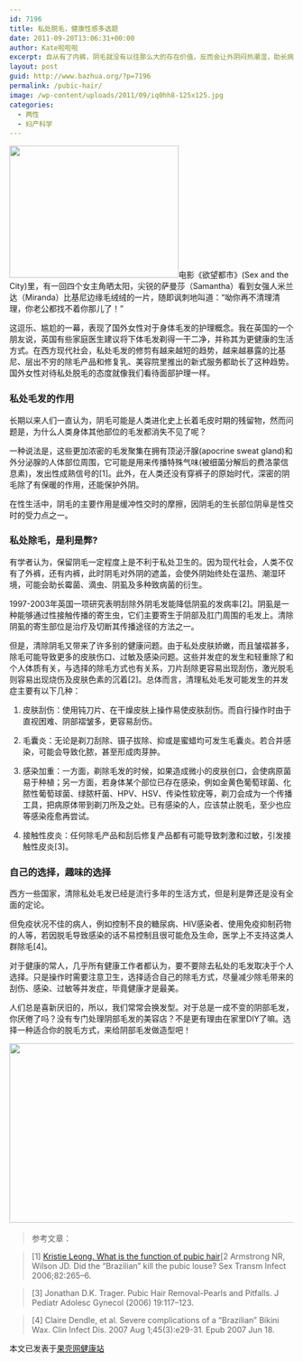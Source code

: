 ```yaml
---
id: 7196
title: 私处脱毛，健康性感多选题
date: 2011-09-20T13:06:31+00:00
author: Kate啦啦啦
excerpt: 自从有了内裤，阴毛就没有以往那么大的存在价值，反而会让外阴闷热潮湿，助长病菌。于是，为了清爽、性感和比基尼，私处脱毛已成潮流。私处脱毛还能降低阴虱的发病率，但同时也带来了皮肤感染等卫生问题。
layout: post
guid: http://www.bazhua.org/?p=7196
permalink: /pubic-hair/
image: /wp-content/uploads/2011/09/iq0hh8-125x125.jpg
categories:
  - 两性
  - 妇产科学
---
```

[<img class="alignleft size-medium wp-image-7198" title="iq0hh8" src="/wp-content/uploads/2011/09/iq0hh8-300x234.jpg" alt="" width="300" height="234" srcset="/wp-content/uploads/2011/09/iq0hh8-300x234.jpg 300w, /wp-content/uploads/2011/09/iq0hh8-150x117.jpg 150w, /wp-content/uploads/2011/09/iq0hh8.jpg 510w" sizes="(max-width: 300px) 100vw, 300px" />](/wp-content/uploads/2011/09/iq0hh8.jpg)电影《欲望都市》(Sex and the City)里，有一回四个女主角晒太阳，尖锐的萨曼莎（Samantha）看到女强人米兰达（Miranda）比基尼边缘毛绒绒的一片，随即讽刺地叫道：“呦你再不清理清理，你老公都找不着你那儿了！”

这逗乐、尴尬的一幕，表现了国外女性对于身体毛发的护理概念。我在英国的一个朋友说，英国有些家庭医生建议将下体毛发剃得一干二净，并称其为更健康的生活方式。在西方现代社会，私处毛发的修剪有越来越短的趋势，越来越暴露的比基尼、层出不穷的除毛产品和修复乳、美容院里推出的新式服务都助长了这种趋势。国外女性对待私处脱毛的态度就像我们看待面部护理一样。

### 私处毛发的作用

长期以来人们一直认为，阴毛可能是人类进化史上长着毛皮时期的残留物，然而问题是，为什么人类身体其他部位的毛发都消失不见了呢？

一种说法是，这些更加浓密的毛发聚集在拥有顶泌汗腺(apocrine sweat gland)和外分泌腺的人体部位周围，它可能是用来传播特殊气味(被细菌分解后的费洛蒙信息素)，发出性成熟信号的[1]。此外，在人类还没有穿裤子的原始时代，深密的阴毛除了有保暖的作用，还能保护外阴。

在性生活中，阴毛的主要作用是缓冲性交时的摩擦，因阴毛的生长部位阴阜是性交时的受力点之一。

### 私处除毛，是利是弊?

有学者认为，保留阴毛一定程度上是不利于私处卫生的。因为现代社会，人类不仅有了外裤，还有内裤，此时阴毛对外阴的遮盖，会使外阴始终处在温热、潮湿环境，可能会助长霉菌、滴虫、阴虱及多种致病菌的衍生。

1997-2003年英国一项研究表明刮除外阴毛发能降低阴虱的发病率[2]。阴虱是一种能够通过性接触传播的寄生虫，它们主要寄生于阴部及肛门周围的毛发上。清除阴虱的寄生部位是治疗及切断其传播途径的方法之一。

但是，清除阴毛又带来了许多别的健康问题。由于私处皮肤娇嫩，而且皱褶甚多，除毛可能导致更多的皮肤伤口、过敏及感染问题。这些并发症的发生和轻重除了和个人体质有关，与选择的除毛方式也有关系，刀片刮除更容易出现刮伤，激光脱毛则容易出现烧伤及皮肤色素的沉着[2]。总体而言，清理私处毛发可能发生的并发症主要有以下几种：

1. 皮肤刮伤：使用钝刀片、在干燥皮肤上操作易使皮肤刮伤。而自行操作时由于直视困难、阴部褶皱多，更容易刮伤。

2. 毛囊炎：无论是剃刀刮除、镊子拔除、抑或是蜜蜡均可发生毛囊炎。若合并感染，可能会导致化脓，甚至形成肉芽肿。

3. 感染加重：一方面，剃除毛发的时候，如果造成微小的皮肤创口，会使病原菌易于种植；另一方面，若身体某个部位已存在感染，例如金黄色葡萄球菌、化脓性葡萄球菌、绿脓杆菌、HPV、HSV、传染性软疣等，剃刀会成为一个传播工具，把病原体带到剃刀所及之处。已有感染的人，应该禁止脱毛，至少也应等感染痊愈再尝试。

4. 接触性皮炎：任何除毛产品和刮后修复产品都有可能导致刺激和过敏，引发接触性皮炎[3]。

### 自己的选择，趣味的选择

西方一些国家，清除私处毛发已经是流行多年的生活方式，但是利是弊还是没有全面的定论。

但免疫状况不佳的病人，例如控制不良的糖尿病、HIV感染者、使用免疫抑制药物的人等，若因脱毛导致感染的话不易控制且很可能危及生命，医学上不支持这类人群除毛[4]。

对于健康的常人，几乎所有健康工作者都认为，要不要除去私处的毛发取决于个人选择。只是操作时需要注意卫生，选择适合自己的除毛方式，尽量减少除毛带来的刮伤、感染、过敏等并发症，毕竟健康才是最美。

人们总是喜新厌旧的，所以，我们常常会换发型。对于总是一成不变的阴部毛发，你厌倦了吗？没有专门处理阴部毛发的美容店？不是更有理由在家里DIY了嘛。选择一种适合你的脱毛方式，来给阴部毛发做造型吧！

[<img class="alignnone size-full wp-image-7197" title="9v6f7y" src="/wp-content/uploads/2011/09/9v6f7y.png" alt="" width="600" height="318" srcset="/wp-content/uploads/2011/09/9v6f7y.png 600w, /wp-content/uploads/2011/09/9v6f7y-150x79.png 150w, /wp-content/uploads/2011/09/9v6f7y-300x159.png 300w" sizes="(max-width: 600px) 100vw, 600px" />](/wp-content/uploads/2011/09/9v6f7y.png)

> 参考文章：
  
> [1] [Kristie Leong. What is the function of pubic hair](http://www.interesting-health-facts.com/2010/08/what-is-function-of-pubic-hair.html)[2 Armstrong NR, Wilson JD. Did the “Brazilian” kill the pubic louse? Sex Transm Infect 2006;82:265–6.
  
> [3] Jonathan D.K. Trager. Pubic Hair Removal-Pearls and Pitfalls. J Pediatr Adolesc Gynecol (2006) 19:117–123.
  
> [4] Claire Dendle, et al. Severe complications of a “Brazilian” Bikini Wax. Clin Infect Dis. 2007 Aug 1;45(3):e29-31. Epub 2007 Jun 18.

<div style="display: none">
  <a href='http://buycheap-essay-online.com/'>writing an argumentative essay</a>
</div>

<pre>本文已发表于<a href="http://www.guokr.com/article/63383/" target="_blank">果壳网健康站</a></pre>

<div style="display: none">
  zp8497586rq
</div>
